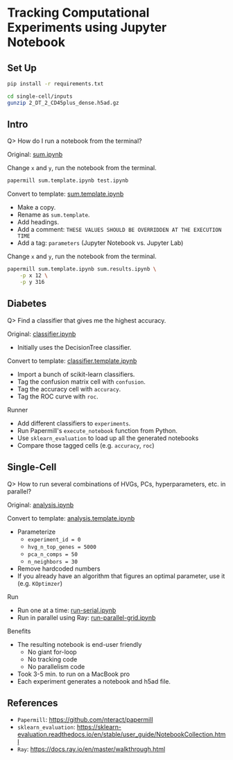 # Tracking Computational Experiments using Jupyter Notebook

## Set Up

```bash
pip install -r requirements.txt
```

```bash
cd single-cell/inputs
gunzip 2_DT_2_CD45plus_dense.h5ad.gz
```

## Intro

Q> How do I run a notebook from the terminal?

Original: [sum.ipynb](intro/sum.ipynb)

Change `x` and `y`, run the notebook from the terminal.

```bash
papermill sum.template.ipynb test.ipynb
```

Convert to template: [sum.template.ipynb](intro/sum.template.ipynb)

- Make a copy.
- Rename as `sum.template`.
- Add headings.
- Add a comment: `THESE VALUES SHOULD BE OVERRIDDEN AT THE EXECUTION TIME`
- Add a tag: `parameters` (Jupyter Notebook vs. Jupyter Lab)

Change `x` and `y`, run the notebook from the terminal.

```bash
papermill sum.template.ipynb sum.results.ipynb \
    -p x 12 \
    -p y 316
```

## Diabetes

Q> Find a classifier that gives me the highest accuracy.

Original: [classifier.ipynb](diabetes/classifier.ipynb)

- Initially uses the DecisionTree classifier.

Convert to template: [classifier.template.ipynb](diabetes/classifier.template.ipynb)

- Import a bunch of scikit-learn classifiers.
- Tag the confusion matrix cell with `confusion`.
- Tag the accuracy cell with `accuracy`.
- Tag the ROC curve with `roc`.

Runner

- Add different classifiers to `experiments`.
- Run Papermill's `execute_notebook` function from Python.
- Use `sklearn_evaluation` to load up all the generated notebooks
- Compare those tagged cells (e.g. `accuracy`, `roc`)

## Single-Cell

Q> How to run several combinations of HVGs, PCs, hyperparameters, etc. in parallel?

Original: [analysis.ipynb](single-cell/analysis.ipynb)

Convert to template: [analysis.template.ipynb](single-cell/analysis.template.ipynb)

- Parameterize
    - `experiment_id = 0`
    - `hvg_n_top_genes = 5000`
    - `pca_n_comps = 50`
    - `n_neighbors = 30`
- Remove hardcoded numbers
- If you already have an algorithm that figures an optimal parameter, use it (e.g. `KOptimzer`)

Run

- Run one at a time: [run-serial.ipynb](single-cell/run-serial.ipynb)
- Run in parallel using Ray: [run-parallel-grid.ipynb](single-cell/run-parallel-grid.ipynb)

Benefits

- The resulting notebook is end-user friendly
    - No giant for-loop
    - No tracking code
    - No parallelism code
- Took 3-5 min. to run on a MacBook pro
- Each experiment generates a notebook and h5ad file.

## References

- `Papermill`: https://github.com/nteract/papermill
- `sklearn_evaluation`: https://sklearn-evaluation.readthedocs.io/en/stable/user_guide/NotebookCollection.html
- `Ray`: https://docs.ray.io/en/master/walkthrough.html
